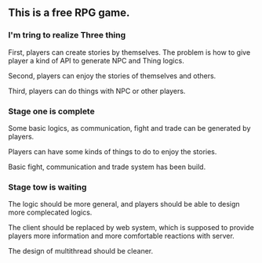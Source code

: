 ## This is a free RPG game.

### I'm tring to realize Three thing

First, players can create stories by themselves. The problem is how to give player a kind of API to generate NPC and Thing logics.

Second, players can enjoy the stories of themselves and others.

Third, players can do things with NPC or other players.

### Stage one is complete

Some basic logics, as communication, fight and trade can be generated by players.

Players can have some kinds of things to do to enjoy the stories.

Basic fight, communication and trade system has been build.

### Stage tow is waiting

The logic should be more general, and players should be able to design more complecated logics.

The client should be replaced by web system, which is supposed to provide players more information and more comfortable reactions with server.

The design of multithread should be cleaner.
